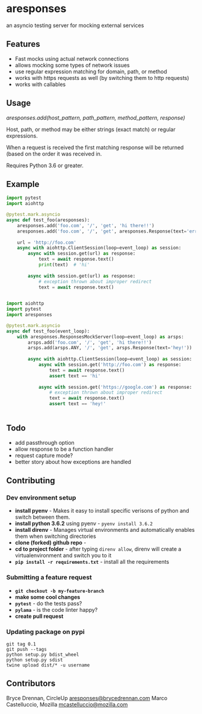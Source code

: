 # aresponses

an asyncio testing server for mocking external services

## Features
 - Fast mocks using actual network connections
 - allows mocking some types of network issues
 - use regular expression matching for domain, path, or method 
 - works with https requests as well (by switching them to http requests)
 - works with callables
 
## Usage

*aresponses.add(host_pattern, path_pattern, method_pattern, response)*

Host, path, or method may be either strings (exact match) or regular expressions.

When a request is received the first matching response will be returned (based on the order it was received in.

Requires Python 3.6 or greater.

## Example
```python
import pytest
import aiohttp

@pytest.mark.asyncio
async def test_foo(aresponses):
    aresponses.add('foo.com', '/', 'get', 'hi there!!')
    aresponses.add('foo.com', '/', 'get', aresponses.Response(text='error', status=500))
    
    url = 'http://foo.com'
    async with aiohttp.ClientSession(loop=event_loop) as session:
        async with session.get(url) as response:
            text = await response.text()
            print(text)  # 'hi'
        
        async with session.get(url) as response:
            # exception thrown about improper redirect
            text = await response.text()
    
```

```python
import aiohttp
import pytest
import aresponses

@pytest.mark.asyncio
async def test_foo(event_loop):
    with aresponses.ResponsesMockServer(loop=event_loop) as arsps:
        arsps.add('foo.com', '/', 'get', 'hi there!!')
        arsps.add(arsps.ANY, '/', 'get', arsps.Response(text='hey!'))
        
        async with aiohttp.ClientSession(loop=event_loop) as session:
            async with session.get('http://foo.com') as response:
                text = await response.text()
                assert text == 'hi'
            
            async with session.get('https://google.com') as response:
                # exception thrown about improper redirect
                text = await response.text()
                assert text == 'hey!'
        
```


## Todo
 - add passthrough option
 - allow response to be a function handler
 - request capture mode?
 - better story about how exceptions are handled

## Contributing

### Dev environment setup
  - **install pyenv**  - Makes it easy to install specific verisons of python and switch between them.
  - **install python 3.6.2** using pyenv - `pyenv install 3.6.2`
  - **install direnv** - Manages virtual environments and automatically enables them when switching directories
  - **clone (forked) github repo** -
  - **cd to project folder** - after typing `direnv allow`, direnv will create a virtualenvironment and switch you to it
  - **`pip install -r requirements.txt`** - install all the requirements
  
### Submitting a feature request  
  - **`git checkout -b my-feature-branch`** 
  - **make some cool changes**
  - **`pytest`** - do the tests pass?
  - **`pylama`** - is the code linter happy?
  - **create pull request**

### Updating package on pypi
    git tag 0.1
    git push --tags
    python setup.py bdist_wheel
    python setup.py sdist
    twine upload dist/* -u username
    
## Contributors
Bryce Drennan, CircleUp <aresponses@brycedrennan.com>
Marco Castelluccio, Mozilla <mcastelluccio@mozilla.com>
